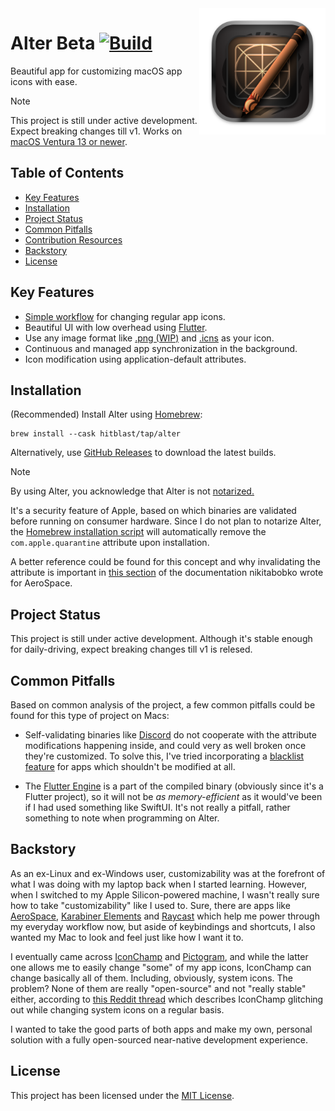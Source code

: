 <img src="macos/Runner/Assets.xcassets/AppIcon.appiconset/icon_512x512@2x.png" width="40%" height="40%" align="right" alt="Alter Icon">

# Alter Beta [![Build](https://github.com/hitblast/Alter/actions/workflows/build.yml/badge.svg?branch=main)](https://github.com/hitblast/Alter/actions/workflows/build.yml)

Beautiful app for customizing macOS app icons with ease. <br>

> [!NOTE]
> This project is still under active development. Expect breaking changes till v1.
> Works on [macOS Ventura 13 or newer]().

## Table of Contents

- [Key Features](<README#Key Features>)
- [Installation]()
- [Project Status](<README#Project Status>)
- [Common Pitfalls]()
- [Contribution Resources]()
- [Backstory](README#Backstory)
- [License](README#License)

## Key Features

- [Simple workflow]() for changing regular app icons.
- Beautiful UI with low overhead using [Flutter](https://flutter.dev/).
- Use any image format like [.png (WIP)]() and [.icns]() as your icon.
- Continuous and managed app synchronization in the background.
- Icon modification using application-default attributes.

## Installation

(Recommended) Install Alter using [Homebrew](https://brew.sh/):

```
brew install --cask hitblast/tap/alter
```

Alternatively, use [GitHub Releases](https://github.com/hitblast/alter/releases) to download the latest builds.

> [!NOTE]
> By using Alter, you acknowledge that Alter is not [notarized.](https://developer.apple.com/documentation/security/notarizing_macos_software_before_distribution)
>
> It's a security feature of Apple, based on which binaries are validated before running on consumer hardware. Since I do not plan to notarize Alter, the [Homebrew installation script]() will automatically remove the `com.apple.quarantine` attribute upon installation.
>
> A better reference could be found for this concept and why invalidating the attribute is important in [this section](https://developer.apple.com/documentation/security/notarizing_macos_software_before_distribution) of the documentation nikitabobko wrote for AeroSpace.

## Project Status

This project is still under active development. Although it's stable enough for
daily-driving, expect breaking changes till v1 is relesed.

## Common Pitfalls

Based on common analysis of the project, a few common pitfalls could be found for this type of project on Macs:

- Self-validating binaries like [Discord]() do not cooperate with the attribute
modifications happening inside, and could very as well broken once they're
customized. To solve this, I've tried incorporating a [blacklist feature]() for
apps which shouldn't be modified at all.

- The [Flutter Engine](https://github.com/flutter/engine) is a part of the
compiled binary (obviously since it's a Flutter project), so it will not be *as
memory-efficient* as it would've been if I had used something like SwiftUI. It's
not really a pitfall, rather something to note when programming on Alter.

## Backstory
As an ex-Linux and ex-Windows user, customizability was at the forefront of what
I was doing with my laptop back when I started learning. However, when I
switched to my Apple Silicon-powered machine, I wasn't really sure how to take
"customizability" like I used to. Sure, there are apps like
[AeroSpace](https://github.com/nikitabobko/AeroSpace), [Karabiner
Elements](https://karabiner-elements.pqrs.org/) and
[Raycast](https://www.raycast.com/) which help me power through my everyday
workflow now, but aside of keybindings and shortcuts, I also wanted my Mac to
look and feel just like how I want it to.

I eventually came across
[IconChamp](https://www.macenhance.com/iconchamp.html)
and [Pictogram](https://pictogramapp.com/), and while the latter one allows me
to easily change "some" of my app icons, IconChamp can change basically all of
them. Including, obviously, system icons. The problem? None of them are really
"open-source" and not "really stable" either, according to [this Reddit
thread](https://www.reddit.com/r/macapps/comments/1dm1uad/has_iconchamp_been_abandoned/)
which describes IconChamp glitching out while changing system icons on a regular
basis.

I wanted to take the good parts of both apps and make my own, personal solution
with a fully open-sourced near-native development experience.

## License

This project has been licensed under the [MIT License](./LICENSE).
